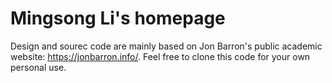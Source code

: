 # Mingsong Li's homepage
Design and sourec code are mainly based on Jon Barron's public academic website: https://jonbarron.info/. Feel free to clone this code for your own personal use.
